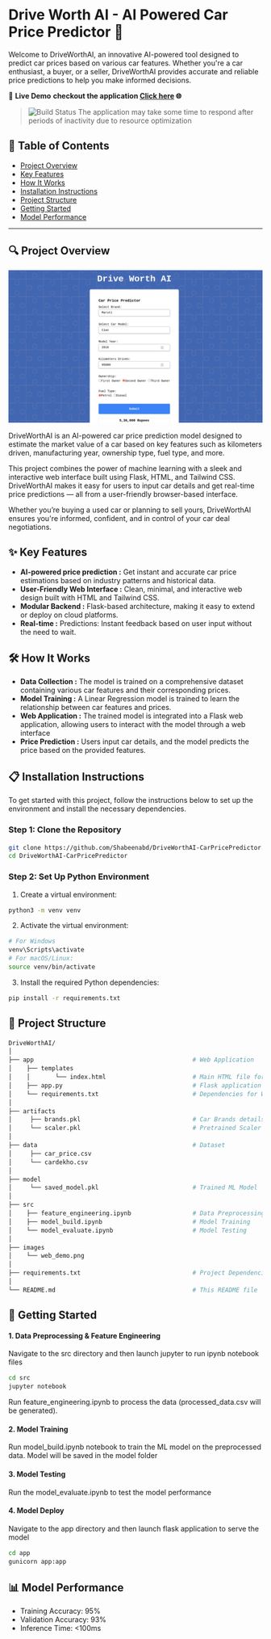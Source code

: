 # Drive Worth AI - AI Powered Car Price Predictor 🚗
Welcome to DriveWorthAI, an innovative AI-powered tool designed to predict car prices based on various car features. Whether you're a car enthusiast, a buyer, or a seller, DriveWorthAI provides accurate and reliable price predictions to help you make informed decisions.


🚀 **Live Demo**
**checkout the application [Click here](https://car-price-prediction-8a9y.onrender.com/) 🌐**

>![Build Status](https://img.shields.io/badge/warning-cold--start-blue) The application may take some time to respond after periods of inactivity due to resource optimization

## 🌟 Table of Contents

- [Project Overview](#-project-Overview)
- [Key Features](#-key-features)
- [How It Works](#-how-it-works)
- [Installation Instructions](#-installation-instructions)
- [Project Structure](#-project-structure)
- [Getting Started](#-getting-started)
- [Model Performance](#-model-performance)

-----

## 🔍 Project Overview


![](images/web_demo.png)


DriveWorthAI is an AI-powered car price prediction model designed to estimate the market value of a car based on key features such as kilometers driven, manufacturing year, ownership type, fuel type, and more.

This project combines the power of machine learning with a sleek and interactive web interface built using Flask, HTML, and Tailwind CSS. DriveWorthAI makes it easy for users to input car details and get real-time price predictions — all from a user-friendly browser-based interface.

Whether you’re buying a used car or planning to sell yours, DriveWorthAI ensures you're informed, confident, and in control of your car deal negotiations.



## ✨ Key Features
- **AI-powered price prediction :** Get instant and accurate car price estimations based on industry patterns and historical data.
- **User-Friendly Web Interface :** Clean, minimal, and interactive web design built with HTML and Tailwind CSS.
- **Modular Backend :** Flask-based architecture, making it easy to extend or deploy on cloud platforms.
- **Real-time :** Predictions: Instant feedback based on user input without the need to wait.

## 🛠️ How It Works
- **Data Collection :** The model is trained on a comprehensive dataset containing various car features and their corresponding prices.
- **Model Training :** A Linear Regression model is trained to learn the relationship between car features and prices.
- **Web Application :** The trained model is integrated into a Flask web application, allowing users to interact with the model through a web interface
- **Price Prediction :** Users input car details, and the model predicts the price based on the provided features.

## 📋 Installation Instructions

To get started with this project, follow the instructions below to set up the environment and install the necessary dependencies.

### Step 1: Clone the Repository

```bash
git clone https://github.com/Shabeenabd/DriveWorthAI-CarPricePredictor.git
cd DriveWorthAI-CarPricePredictor
```
### Step 2: Set Up Python Environment
1. Create a virtual environment:
```bash
python3 -m venv venv
```
2. Activate the virtual environment:
```bash
# For Windows
venv\Scripts\activate
# For macOS/Linux:
source venv/bin/activate

```
3. Install the required Python dependencies:
```bash
pip install -r requirements.txt
```

## 🎯 Project Structure

```bash
DriveWorthAI/
│
├── app                                            # Web Application 
│    ├── templates                                  
│    │       └── index.html                        # Main HTML file for the web app's front-end interface
│    ├── app.py                                    # Flask application to serve ML model  
│    └── requirements.txt                          # Dependencies for Web Application 
│   
├── artifacts
│     ├── brands.pkl                               # Car Brands details
│     └── scaler.pkl                               # Pretrained Scaler for data transformation
│
├── data                                           # Dataset
│     ├── car_price.csv
│     └── cardekho.csv     
│  
├── model                                          
│     └── saved_model.pkl                          # Trained ML Model
│
├── src                                            
│    ├── feature_engineering.ipynb                 # Data Preprocessing and Feature Engineering
│    ├── model_build.ipynb                         # Model Training
│    └── model_evaluate.ipynb                      # Model Testing
│
├── images                                            
│    └── web_demo.png
│
├── requirements.txt                               # Project Dependencies
│
└── README.md                                      # This README file
```

## 🚀 Getting Started
#### 1. Data Preprocessing & Feature Engineering
Navigate to the src directory and then launch jupyter to run ipynb notebook files
```bash
cd src
jupyter notebook
```
Run feature_engineering.ipynb to process the data (processed_data.csv will be generated).
#### 2. Model Training
Run model_build.ipynb notebook to train the ML model on the preprocessed data.
Model will be saved in the model folder
#### 3. Model Testing
Run the model_evaluate.ipynb to test the model performance
#### 4. Model Deploy
Navigate to the app directory and then launch flask application to serve the model
```bash
cd app
gunicorn app:app
```

## 📊 Model Performance

- Training Accuracy: 95%
- Validation Accuracy: 93%
- Inference Time: <100ms
